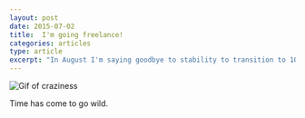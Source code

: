 ```yaml
---
layout: post
date: 2015-07-02
title:  I'm going freelance!
categories: articles
type: article
excerpt: "In August I'm saying goodbye to stability to transition to 100% freelance."
---
```


![Gif of craziness](http://media.giphy.com/media/uArnAJUtOmgTu/giphy.gif)

Time has come to go wild.